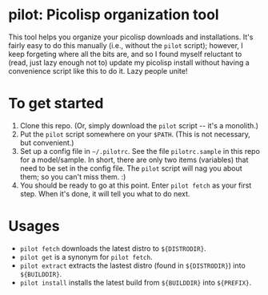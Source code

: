 # pilot: Picolisp organization tool
This tool helps you organize your picolisp downloads and installations.  It's fairly easy to do this manually (i.e., without the `pilot` script); however, I keep forgeting where all the bits are, and so I found myself reluctant to (read, just lazy enough not to) update my picolisp install without having a convenience script like this to do it.  Lazy people unite!

# To get started
1. Clone this repo. (Or, simply download the `pilot` script -- it's a monolith.)
2. Put the `pilot` script somewhere on your `$PATH`.  (This is not necessary, but convenient.)
3. Set up a config file in `~/.pilotrc`.  See the file `pilotrc.sample` in this repo for a model/sample.  In short, there are only two items (variables) that need to be set in the config file. The `pilot` script will nag you about them; so you can't miss them. :)
4. You should be ready to go at this point.  Enter `pilot fetch` as your first step.  When it's done, it will tell you what to do next.

# Usages

- `pilot fetch`    downloads the latest distro to `${DISTRODIR}`.
- `pilot get`      is a synonym for `pilot fetch`.
- `pilot extract`  extracts the lastest distro (found in `${DISTRODIR}`) into `${BUILDDIR}`.
- `pilot install`  installs the latest build from `${BUILDDIR}` into `${PREFIX}`.

